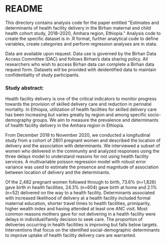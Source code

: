 # README
This directory contains analysis code for the paper entitled "Estimates and determinants of health facility delivery in the Birhan maternal and child health cohort study, 2018–2020, Amhara region, Ethiopia." Analysis code to create the specific dataset is in .R format, further analytical code to define variables, create categories and perform regression analyses are in stata.

Data are available upon request. Data use is governed by the Birhan Data Access Committee (DAC) and follows Birhan’s data sharing policy. All researchers who wish to access Birhan data can complete a Birhan data request form. Datasets will be provided with deidentified data to maintain confidentiality of study participants.

### Study abstract:

Health facility delivery is one of the critical indicators to monitor progress towards the provision of skilled delivery care and reduction in perinatal mortality. In Ethiopia, utilization of health facilities for skilled delivery care has been increasing but varies greatly by region and among specific socio-demography groups. We aim to measure the prevalence and determinants of health facility delivery in the Amhara region in Ethiopia.

From December 2018 to November 2020, we conducted a longitudinal study from a cohort of 2801 pregnant women and described the location of delivery and the association with determinants. We interviewed a subset of women who delivered in the community and analyzed responses using the three delays model to understand reasons for not using health facility services. A multivariable poisson regression model with robust error variance was used to estimate the presence and magnitude of association between location of delivery and the determinants. 

Of the 2,482 pregnant women followed through to birth, 73.6% (n=1,826) gave birth in health facilities, 24.3% (n=604) gave birth at home and 2.1% (n=52) delivered on the way to a health facility. Determinants associated with increased likelihood of delivery at a health facility included formal maternal education, shorter travel times to health facilities, primiparity, higher wealth index and having attended at least one ANC visit. Most common reasons mothers gave for not delivering in a health facility were delays in individual/family decision to seek care. The proportion of deliveries occurring in health facilities is improving but falls below targets. Interventions that focus on the identified social-demographic determinants to improve uptake of health facility delivery care  are warranted.



